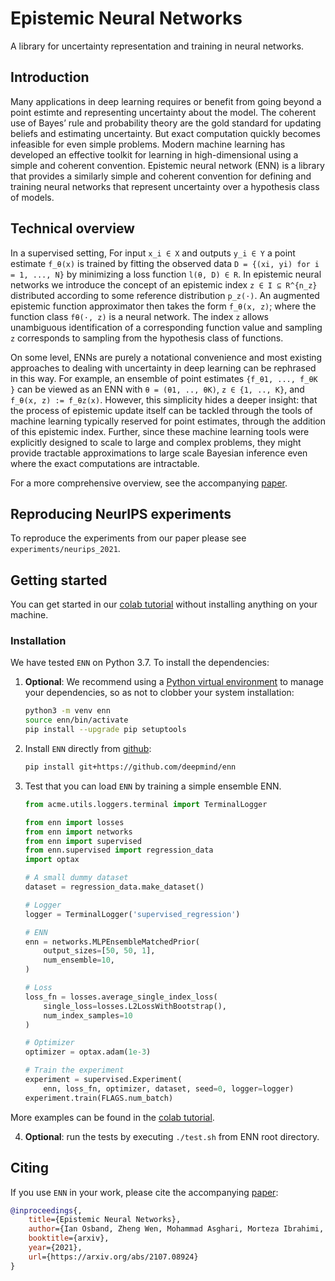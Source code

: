 # Epistemic Neural Networks

A library for uncertainty representation and training in neural networks.

## Introduction
Many applications in deep learning requires or benefit from going beyond a
point estimte and representing uncertainty about the model. The coherent use
of Bayes’ rule and probability theory are the gold standard for updating
beliefs and estimating uncertainty. But exact computation quickly becomes
infeasible for even simple problems. Modern machine learning has developed an
effective toolkit for learning in high-dimensional using a simple and
coherent convention. Epistemic neural network (ENN) is a library that
provides a similarly simple and coherent convention for defining and training
neural networks that represent uncertainty over a hypothesis class of models.

## Technical overview
In a supervised setting, For input `x_i ∈ X` and
outputs `y_i ∈ Y` a point estimate `f_θ(x)` is trained by fitting the
observed data `D = {(xi, yi) for i = 1, ..., N}` by minimizing a loss
function `l(θ, D) ∈ R`. In epistemic neural networks we
introduce the concept of an epistemic index `z ∈ I ⊆ R^{n_z}` distributed
according to some reference distribution `p_z(·)`. An augmented epistemic
function approximator then takes the form `f_θ(x, z)`; where the function
class `fθ(·, z)` is a neural network. The index `z` allows unambiguous
identification of a corresponding function value and sampling `z` corresponds
to sampling from the hypothesis class of functions.

On some level, ENNs are purely a notational convenience and most existing
approaches to dealing with uncertainty in deep learning can be rephrased in
this way. For example, an ensemble of point estimates `{f_θ1, ..., f_θK }`
can be viewed as an ENN with `θ = (θ1, .., θK)`, `z ∈ {1, .., K}`, and
`f_θ(x, z) := f_θz(x)`. However, this simplicity hides a deeper insight: that
the process of epistemic update itself can be tackled through the tools of
machine learning typically reserved for point estimates, through the addition
of this epistemic index. Further, since these machine learning tools were
explicitly designed to scale to large and complex problems, they might
provide tractable approximations to large scale Bayesian inference even where
the exact computations are intractable.

For a more comprehensive overview, see the accompanying [paper].

## Reproducing NeurIPS experiments

To reproduce the experiments from our paper please see `experiments/neurips_2021`.

## Getting started

You can get started in our [colab tutorial] without installing anything on your
machine.

### Installation

We have tested `ENN` on Python 3.7. To install the dependencies:

1.  **Optional**: We recommend using a
    [Python virtual environment](https://docs.python.org/3/tutorial/venv.html)
    to manage your dependencies, so as not to clobber your system installation:

    ```bash
    python3 -m venv enn
    source enn/bin/activate
    pip install --upgrade pip setuptools
    ```

2.  Install `ENN` directly from [github](https://github.com/deepmind/enn):

    ```bash
    pip install git+https://github.com/deepmind/enn
    ```
3.  Test that you can load `ENN` by training a simple ensemble ENN.

    ```python
    from acme.utils.loggers.terminal import TerminalLogger

    from enn import losses
    from enn import networks
    from enn import supervised
    from enn.supervised import regression_data
    import optax

    # A small dummy dataset
    dataset = regression_data.make_dataset()

    # Logger
    logger = TerminalLogger('supervised_regression')

    # ENN
    enn = networks.MLPEnsembleMatchedPrior(
        output_sizes=[50, 50, 1],
        num_ensemble=10,
    )

    # Loss
    loss_fn = losses.average_single_index_loss(
        single_loss=losses.L2LossWithBootstrap(),
        num_index_samples=10
    )

    # Optimizer
    optimizer = optax.adam(1e-3)

    # Train the experiment
    experiment = supervised.Experiment(
        enn, loss_fn, optimizer, dataset, seed=0, logger=logger)
    experiment.train(FLAGS.num_batch)
    ```

More examples can be found in the [colab tutorial].

4. **Optional**: run the tests by executing `./test.sh` from ENN root directory.

## Citing

If you use `ENN` in your work, please cite the accompanying [paper]:

```bibtex
@inproceedings{,
    title={Epistemic Neural Networks},
    author={Ian Osband, Zheng Wen, Mohammad Asghari, Morteza Ibrahimi, Xiuyuan Lu, Benjamin Van Roy},
    booktitle={arxiv},
    year={2021},
    url={https://arxiv.org/abs/2107.08924}
}
```

[colab tutorial]: https://colab.research.google.com/github/deepmind/enn/blob/master/enn/colabs/enn_demo.ipynb
[paper]: https://arxiv.org/abs/2107.08924
